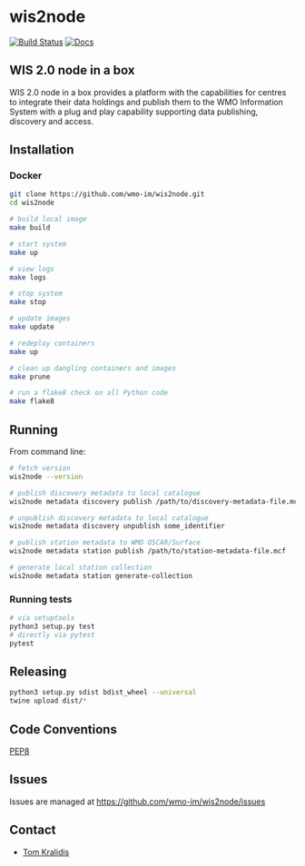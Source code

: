 # wis2node

[![Build Status](https://github.com/wmo-im/wis2node/workflows/flake8%20%E2%9A%99%EF%B8%8F/badge.svg)](https://github.com/wmo-im/wis2node/actions)
[![Docs](https://github.com/wmo-im/wis2node/workflows/docs/badge.svg)](https://wmo-im.github.com/wis2node)

## WIS 2.0 node in a box

WIS 2.0 node in a box provides a platform with the capabilities for centres to
integrate their data holdings and publish them to the WMO Information System
with a plug and play capability supporting data publishing, discovery
and access.

## Installation

### Docker

```bash
git clone https://github.com/wmo-im/wis2node.git
cd wis2node

# build local image
make build

# start system
make up

# view logs
make logs

# stop system
make stop

# update images
make update

# redeploy containers
make up

# clean up dangling containers and images
make prune

# run a flake8 check on all Python code
make flake8
```

## Running

From command line:
```bash
# fetch version
wis2node --version

# publish discovery metadata to local catalogue
wis2node metadata discovery publish /path/to/discovery-metadata-file.mcf

# unpublish discovery metadata to local catalogue
wis2node metadata discovery unpublish some_identifier

# publish station metadata to WMO OSCAR/Surface
wis2node metadata station publish /path/to/station-metadata-file.mcf

# generate local station collection
wis2node metadata station generate-collection
```

### Running tests

```bash
# via setuptools
python3 setup.py test
# directly via pytest
pytest
```

## Releasing

```bash
python3 setup.py sdist bdist_wheel --universal
twine upload dist/*
```

## Code Conventions

[PEP8](https://www.python.org/dev/peps/pep-0008)

## Issues

Issues are managed at https://github.com/wmo-im/wis2node/issues

## Contact

* [Tom Kralidis](https://github.com/tomkralidis)
